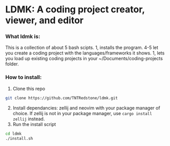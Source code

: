 # LDMK: A coding project creator, viewer, and editor

### What ldmk is:
This is a collection of about 5 bash scipts. 1, installs the program. 4-5 let you create a coding project with the languages/frameworks it shows. 1, lets you load up existing coding projects in your ~/Documents/coding-projects folder.

### How to install:
1. Clone this repo
```bash
git clone https://github.com/TNTRedstone/ldmk.git
```
2. Install dependancies: zellij and neovim with your package manager of choice. If zellij is not in your package manager, use `cargo install zellij` instead.
4. Run the install script
```bash
cd ldmk
./install.sh
```
